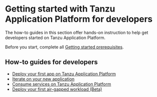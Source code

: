 # Getting started with Tanzu Application Platform for developers

The how-to guides in this section offer hands-on instruction to help get developers started on Tanzu Application Platform.

Before you start, complete all [Getting started prerequisites](../getting-started.md).

## <a id='how-to-developers'></a>How-to guides for developers

- [Deploy your first app on Tanzu Application Platform](deploy-first-app.md)
- [Iterate on your new application](iterate-new-app.md)
- [Consume services on Tanzu Application Platform](consume-services.md)
- [Deploy your first air-gapped workload (Beta)](getting-started/air-gap-workload.md)
